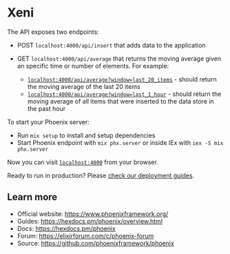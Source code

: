 # Xeni

The API exposes two endpoints:
- POST `localhost:4000/api/insert` that adds data to the application
- GET `localhost:4000/api/average` that returns the moving average given an specific time or number of elements. For example:

  - [`localhost:4000/api/average?window=last_20_items`](http://localhost:4000/api/average?window=last_20_items) - should return the moving average of the last 20 items
  - [`localhost:4000/api/average?window=last_1_hour`](http://localhost:4000/api/average?window=last_1_hour) - should return the moving average of all items that were inserted to the data store in the past hour

To start your Phoenix server:

  * Run `mix setup` to install and setup dependencies
  * Start Phoenix endpoint with `mix phx.server` or inside IEx with `iex -S mix phx.server`

Now you can visit [`localhost:4000`](http://localhost:4000) from your browser.

Ready to run in production? Please [check our deployment guides](https://hexdocs.pm/phoenix/deployment.html).

## Learn more

  * Official website: https://www.phoenixframework.org/
  * Guides: https://hexdocs.pm/phoenix/overview.html
  * Docs: https://hexdocs.pm/phoenix
  * Forum: https://elixirforum.com/c/phoenix-forum
  * Source: https://github.com/phoenixframework/phoenix
